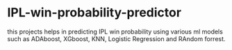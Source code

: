 # IPL-win-probability-predictor
this projects helps in predicting IPL win probability using various ml models such as ADAboost, XGboost, KNN, Logistic Regression and RAndom forrest.
